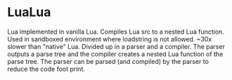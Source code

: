 # LuaLua
Lua implemented in vanilla Lua.
Compiles Lua src to a nested Lua function. Used in sandboxed environment where loadstring is not allowed.
~30x slower than "native" Lua.
Divided up in a parser and a compiler. The parser outputs a parse tree and the compiler creates a nested Lua function of the parse tree. The parser can be parsed (and compiled) by the parser to reduce the code foot print.
 
